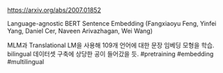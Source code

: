 https://arxiv.org/abs/2007.01852

Language-agnostic BERT Sentence Embedding (Fangxiaoyu Feng, Yinfei Yang, Daniel Cer, Naveen Arivazhagan, Wei Wang)

MLM과 Translational LM을 사용해 109개 언어에 대한 문장 임베딩 모형을 학습. bilingual 데이터셋 구축에 상당한 공이 들어갔을 듯. #pretraining #embedding #multilingual